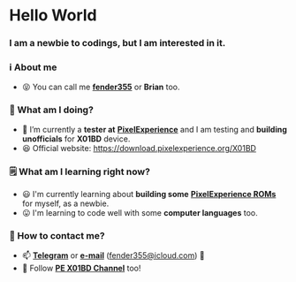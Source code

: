 </p align="left">
<h1 align="left">Hello World </h1>
<h3 align=left>I am a newbie to codings, but I am interested in it. </h3>

<h3 align=left>ℹ️ About me </h3>

- 😝 You can call me [**fender355**](https://github.com/fender355) or **Brian** too.

<h3 align=left>👷 What am I doing? </h3>

- 👀 I’m currently a **tester at** [**PixelExperience**](https://github.com/PixelExperience) and I am testing and **building unofficials** for **X01BD** device. 
- 😆 Official website: https://download.pixelexperience.org/X01BD

<h3 align=left>🗒️ What am I learning right now? </h3>

- 😃 I'm currently learning about **building some** [**PixelExperience ROMs**](https://download.pixelexperience.org) for myself, as a newbie. 
- 😛 I'm learning to code well with some **computer languages** too. 

<h3 align=left>📲 How to contact me? </h3>
  
- 📫 [**Telegram**](https://t.me/fender355) or [**e-mail**](mailto:fender355@icloud.com) (fender355@icloud.com) 🙂
- 📢 Follow [**PE X01BD Channel**](https://t.me/pex01bd) too!
